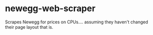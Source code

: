 # newegg-web-scraper
Scrapes Newegg for prices on CPUs.... assuming they haven't changed their page layout that is.
